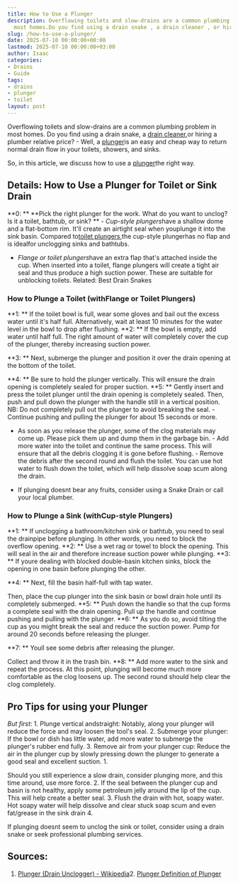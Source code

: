 ```yaml
---
title: How to Use a Plunger
description: Overflowing toilets and slow-drains are a common plumbing problem in
  most homes.Do you find using a drain snake , a drain cleaner , or hiring a plumber...
slug: /how-to-use-a-plunger/
date: 2025-07-10 00:00:00+00:00
lastmod: 2025-07-10 00:00:00+03:00
author: Isaac
categories:
- Drains
- Guide
tags:
- drains
- plunger
- toilet
layout: post
---
```

Overflowing toilets and slow-drains are a common plumbing problem in most homes. Do you find using a drain snake, a [drain cleaner](https://pestpolicy.com/best-drain-cleaner//),or hiring a plumber relative price? - Well, a [plunger](https://pestpolicy.com/how-to-unclog-a-toilet-without-a-plunger/)is an easy and cheap way to return normal drain flow in your toilets, showers, and sinks.

So, in this article, we discuss how to use a [plunger](https://en.wikipedia.org/wiki/Plunger)the right way.

##  Details: How to Use a Plunger for Toilet or Sink Drain

**0: ** **Pick the right plunger for the work. What do you want to unclog? Is it a toilet, bathtub, or sink? ** - *Cup-style plungers*have a shallow dome and a flat-bottom rim. It'll create an airtight seal when youplunge it into the sink basin. Compared to[toilet plungers](https://pestpolicy.com/how-to-unclog-a-toilet-without-a-plunger/),the cup-style plungerhas no flap and is idealfor unclogging sinks and bathtubs.

- *Flange or toilet plungers*have an extra flap that's attached inside the cup. When inserted into a toilet, flange plungers will create a tight air seal and thus produce a high suction power. These are suitable for unblocking toilets. Related: Best Drain Snakes

###  How to Plunge a Toilet (withFlange or Toilet Plungers)

**1: ** If the toilet bowl is full, wear some gloves and bail out the excess water until it's half full. Alternatively, wait at least 10 minutes for the water level in the bowl to drop after flushing. **2: ** If the bowl is empty, add water until half full. The right amount of water will completely cover the cup of the plunger, thereby increasing suction power.

**3: ** Next, submerge the plunger and position it over the drain opening at the bottom of the toilet.

**4: ** Be sure to hold the plunger vertically. This will ensure the drain opening is completely sealed for proper suction. **5: ** Gently insert and press the toilet plunger until the drain opening is completely sealed. Then, push and pull down the plunger with the handle still in a vertical position. NB: Do not completely pull out the plunger to avoid breaking the seal. - Continue pushing and pulling the plunger for about 15 seconds or more.

- As soon as you release the plunger, some of the clog materials may come up. Please pick them up and dump them in the garbage bin. - Add more water into the toilet and continue the same process. This will ensure that all the debris clogging it is gone before flushing. - Remove the debris after the second round and flush the toilet. You can use hot water to flush down the toilet, which will help dissolve soap scum along the drain.

- If plunging doesnt bear any fruits, consider using a Snake Drain or call your local plumber.

###  How to Plunge a Sink (withCup-style Plungers)

**1: ** If unclogging a bathroom/kitchen sink or bathtub, you need to seal the drainpipe before plunging. In other words, you need to block the overflow opening. **2: ** Use a wet rag or towel to block the opening. This will seal in the air and therefore increase suction power while plunging. **3: ** If youre dealing with blocked double-basin kitchen sinks, block the opening in one basin before plunging the other.

**4: ** Next, fill the basin half-full with tap water.

Then, place the cup plunger into the sink basin or bowl drain hole until its completely submerged. **5: ** Push down the handle so that the cup forms a complete seal with the drain opening. Pull up the handle and continue pushing and pulling with the plunger. **6: ** As you do so, avoid tilting the cup as you might break the seal and reduce the suction power. Pump for around 20 seconds before releasing the plunger.

**7: ** Youll see some debris after releasing the plunger.

Collect and throw it in the trash bin. **8: ** Add more water to the sink and repeat the process. At this point, plunging will become much more comfortable as the clog loosens up. The second round should help clear the clog completely.

##  Pro Tips for using your Plunger

*But first*: 1. Plunge vertical andstraight: Notably, along your plunger will reduce the force and may loosen the tool's seal. 2. Submerge your plunger: If the bowl or dish has little water, add more water to submerge the plunger's rubber end fully. 3. Remove air from your plunger cup: Reduce the air in the plunger cup by slowly pressing down the plunger to generate a good seal and excellent suction. 1.

Should you still experience a slow drain, consider plunging more, and this time around, use more force. 2. If the seal between the plunger cup and basin is not healthy, apply some petroleum jelly around the lip of the cup. This will help create a better seal. 3. Flush the drain with hot, soapy water. Hot soapy water will help dissolve and clear stuck soap scum and even fat/grease in the sink drain 4.

If plunging doesnt seem to unclog the sink or toilet, consider using a drain snake or seek professional plumbing services.

##  **Sources:**

1. [Plunger (Drain Unclogger) - Wikipedia](https://en.wikipedia.org/wiki/Plunger)2. [Plunger Definition of Plunger](https://www.merriam-webster.com/dictionary/plunger)

